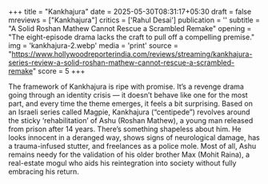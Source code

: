 +++
title = "Kankhajura"
date = 2025-05-30T08:31:17+05:30
draft = false
mreviews = ["Kankhajura"]
critics = ['Rahul Desai']
publication = ''
subtitle = "A Solid Roshan Mathew Cannot Rescue a Scrambled Remake"
opening = "The eight-episode drama lacks the craft to pull off a compelling premise."
img = 'kankhajura-2.webp'
media = 'print'
source = "https://www.hollywoodreporterindia.com/reviews/streaming/kankhajura-series-review-a-solid-roshan-mathew-cannot-rescue-a-scrambled-remake"
score = 5
+++

The framework of Kankhajura is ripe with promise. It’s a revenge drama going through an identity crisis — it doesn’t behave like one for the most part, and every time the theme emerges, it feels a bit surprising. Based on an Israeli series called Magpie, Kankhajura (“centipede”) revolves around the sticky ‘rehabilitation’ of Ashu (Roshan Mathew), a young man released from prison after 14 years. There’s something shapeless about him. He looks innocent in a deranged way, shows signs of neurological damage, has a trauma-infused stutter, and freelances as a police mole. Most of all, Ashu remains needy for the validation of his older brother Max (Mohit Raina), a real-estate mogul who aids his reintegration into society without fully embracing his return.
